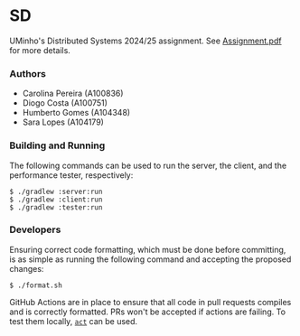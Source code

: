 # SD

UMinho's Distributed Systems 2024/25 assignment. See [Assignment.pdf](Assignment.pdf) for more
details.

### Authors

 - Carolina Pereira (A100836)
 - Diogo Costa (A100751)
 - Humberto Gomes (A104348)
 - Sara Lopes (A104179)

### Building and Running

The following commands can be used to run the server, the client, and the performance tester,
respectively:

```
$ ./gradlew :server:run
$ ./gradlew :client:run
$ ./gradlew :tester:run
```

### Developers

Ensuring correct code formatting, which must be done before committing, is as simple as running the
following command and accepting the proposed changes:

```
$ ./format.sh
```

GitHub Actions are in place to ensure that all code in pull requests compiles and is correctly
formatted. PRs won't be accepted if actions are failing. To test them locally,
[`act`](https://github.com/nektos/act) can be used.

